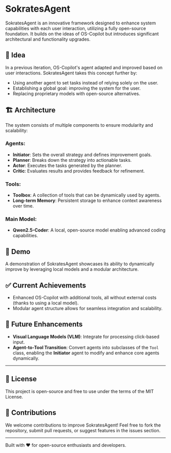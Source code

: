 # SokratesAgent

SokratesAgent is an innovative framework designed to enhance system capabilities with each user interaction, utilizing a fully open-source foundation. It builds on the ideas of OS-Copilot but introduces significant architectural and functionality upgrades.

## 🧠 Idea

In a previous iteration, OS-Copilot's agent adapted and improved based on user interactions. SokratesAgent takes this concept further by:

- Using another agent to set tasks instead of relying solely on the user.
- Establishing a global goal: improving the system for the user.
- Replacing proprietary models with open-source alternatives.

## 🏗️ Architecture

The system consists of multiple components to ensure modularity and scalability:

### Agents:
- **Initiator**: Sets the overall strategy and defines improvement goals.
- **Planner**: Breaks down the strategy into actionable tasks.
- **Actor**: Executes the tasks generated by the planner.
- **Critic**: Evaluates results and provides feedback for refinement.

### Tools:
- **Toolbox**: A collection of tools that can be dynamically used by agents.
- **Long-term Memory**: Persistent storage to enhance context awareness over time.

### Main Model:
- **Qwen2.5-Coder**: A local, open-source model enabling advanced coding capabilities.

## 🎉 Demo

A demonstration of SokratesAgent showcases its ability to dynamically improve by leveraging local models and a modular architecture.

## ✅ Current Achievements

- Enhanced OS-Copilot with additional tools, all without external costs (thanks to using a local model).
- Modular agent structure allows for seamless integration and scalability.

## 🚀 Future Enhancements

- **Visual Language Models (VLM)**: Integrate for processing click-based input.
- **Agent-to-Tool Transition**: Convert agents into subclasses of the `Tool` class, enabling the **Initiator** agent to modify and enhance core agents dynamically.

---

## 📄 License

This project is open-source and free to use under the terms of the MIT License.

## 🤝 Contributions

We welcome contributions to improve SokratesAgent! Feel free to fork the repository, submit pull requests, or suggest features in the issues section.

---

Built with ❤️ for open-source enthusiasts and developers.
